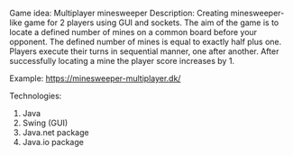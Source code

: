 Game idea: Multiplayer minesweeper 
Description: Creating minesweeper-like game for 2 players using GUI and sockets. 
The aim of the game is to locate a defined number of mines on a common board before your opponent. 
The defined number of mines is equal to exactly half plus one. Players execute their turns in sequential manner,
one after another. After successfully locating a mine the player score increases by 1.

Example: https://minesweeper-multiplayer.dk/ 

Technologies: 
1. Java   
2. Swing (GUI)   
3. Java.net package   
4. Java.io package


